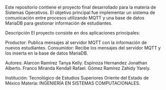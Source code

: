 Este repositorio contiene el proyecto final desarrollado para la materia de Sistemas Operativos. El objetivo principal fue implementar un sistema de comunicación entre procesos utilizando MQTT y una base de datos MariaDB para gestionar información de estudiantes.

Descripción
El proyecto consiste en dos aplicaciones principales:

Productor: Publica mensajes al servidor MQTT con la información de nuevos estudiantes.
Consumidor: Recibe los mensajes del servidor MQTT y los inserta en la base de datos MariaDB.

Autores:
Alarcon Ramírez Tanya Kelly.
Espinoza Hernandez Jonathan Alberto.
Franco Miranda Kendall Rafael.
Gómez Ramírez Zahidy Yarely.


Institución: Tecnológico de Estudios Superiores Oriente del Estado de México
Materia: INGENIERÍA EN SISTEMAS COMPUTACIONALES.
